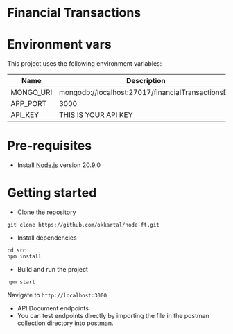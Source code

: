 # Financial Transactions

# Environment vars
This project uses the following environment variables:

| Name                          | Description                                       |   
| ----------------------------- | --------------------------------------------------| 
|MONGO_URI                      | mongodb://localhost:27017/financialTransactionsDB
|APP_PORT                       | 3000
|API_KEY                        | THIS IS YOUR API KEY


# Pre-requisites
- Install [Node.js](https://nodejs.org/en/) version 20.9.0


# Getting started
- Clone the repository
```
git clone https://github.com/okkartal/node-ft.git
```
- Install dependencies
```
cd src
npm install
```
- Build and run the project
```
npm start
```
  Navigate to `http://localhost:3000`

- API Document endpoints
- You can test endpoints directly by importing the file in the postman collection directory into postman.